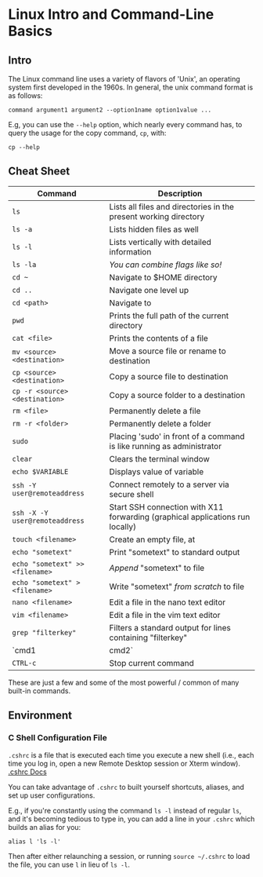# Linux Intro and Command-Line Basics

## Intro
The Linux command line uses a variety of flavors of 'Unix', an operating system first developed in the 1960s. In general, the unix command format is as follows:

```
command argument1 argument2 --option1name option1value ...
```

E.g, you can use the `--help` option, which nearly every command has, to query the usage for the copy command, `cp`, with:
```
cp --help
```

## Cheat Sheet

| Command | Description |
| --- | -------------- |
| `ls` | Lists all files and directories in the present working directory |
| `ls -a` | Lists hidden files as well |
| `ls -l` | Lists vertically with detailed information |
| `ls -la` | *You can combine flags like so!* |
| `cd ~` | Navigate to $HOME directory |
| `cd ..` | Navigate one level up |
| `cd <path>` | Navigate to <path> |
| `pwd` | Prints the full path of the current directory |
| `cat <file>` | Prints the contents of a file |
| `mv <source> <destination>` | Move a source file or rename to destination |
| `cp <source> <destination>` | Copy a source file to destination |
| `cp -r <source> <destination>` | Copy a source folder to a destination |
| `rm <file>` | Permanently delete a file |
| `rm -r <folder>` | Permanently delete a folder |
| `sudo` | Placing 'sudo' in front of a command is like running as administrator |
| `clear` | Clears the terminal window |
| `echo $VARIABLE` | Displays value of variable |
| `ssh -Y user@remoteaddress` | Connect remotely to a server via secure shell |
| `ssh -X -Y user@remoteaddress` | Start SSH connection with X11 forwarding (graphical applications run locally) |
| `touch <filename>` | Create an empty file, at <filename> |
| `echo "sometext"` | Print "sometext" to standard output |
| `echo "sometext" >> <filename>` | *Append* "sometext" to file |
| `echo "sometext" > <filename>` | Write "sometext" *from scratch* to file |
| `nano <filename>` | Edit a file in the nano text editor |
| `vim <filename>` | Edit a file in the vim text editor |
| `grep "filterkey"` | Filters a standard output for lines containing "filterkey" |
| `cmd1 | cmd2` | Pipe stdout of cmd1 to cmd2 |
| `CTRL-c` | Stop current command |

These are just a few and some of the most powerful / common of many built-in commands.

## Environment
### C Shell Configuration File
`.cshrc` is a file that is executed each time you execute a new shell (i.e., each time you log in, open a new Remote Desktop session or Xterm window). [.cshrc Docs](https://www.doc.ic.ac.uk/csg-old/linux/Cshrc.html)

You can take advantage of `.cshrc` to built yourself shortcuts, aliases, and set up user configurations.

E.g., if you're constantly using the command `ls -l` instead of regular `ls`, and it's becoming tedious to type in, you can add a line in your `.cshrc` which builds an alias for you:
```
alias l 'ls -l'
```
Then after either relaunching a session, or running `source ~/.cshrc` to load the file, you can use `l` in lieu of `ls -l`.
